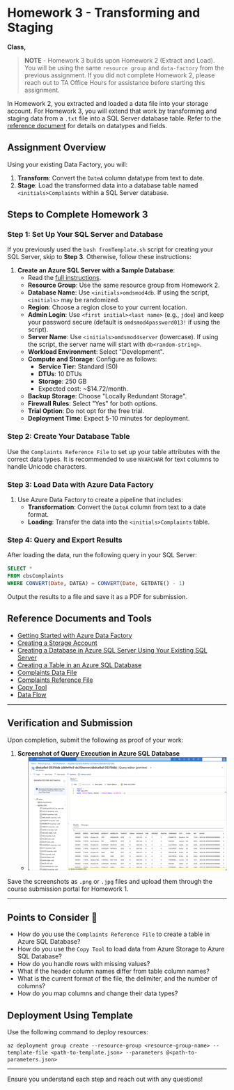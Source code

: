 # Homework 3 - Transforming and Staging

**Class,**

> **NOTE** - Homework 3 builds upon Homework 2 (Extract and Load). You will be using the same `resource group` and `data-factory` from the previous assignment. If you did not complete Homework 2, please reach out to TA Office Hours for assistance before starting this assignment.

In Homework 2, you extracted and loaded a data file into your storage account. For Homework 3, you will extend that work by transforming and staging data from a `.txt` file into a SQL Server database table. Refer to the [reference document](https://static.nhtsa.gov/odi/ffdd/cmpl/Import_Instructions_Excel_All.pdf) for details on datatypes and fields.

## Assignment Overview
Using your existing Data Factory, you will:

1. **Transform**: Convert the `DateA` column datatype from text to date.
2. **Stage**: Load the transformed data into a database table named `<initials>Complaints` within a SQL Server database.

## Steps to Complete Homework 3

### Step 1: Set Up Your SQL Server and Database
If you previously used the `bash fromTemplate.sh` script for creating your SQL Server, skip to **Step 3**. Otherwise, follow these instructions:

1. **Create an Azure SQL Server with a Sample Database**:
   - Read the [full instructions](https://learn.microsoft.com/en-us/azure/azure-sql/database/single-database-create-quickstart?view=azuresql&tabs=azure-portal).
   - **Resource Group**: Use the same resource group from Homework 2.
   - **Database Name**: Use `<initials>omdsmod4db`. If using the script, `<initials>` may be randomized.
   - **Region**: Choose a region close to your current location.
   - **Admin Login**: Use `<first initial><last name>` (e.g., `jdoe`) and keep your password secure (default is `omdsmod4password013!` if using the script).
   - **Server Name**: Use `<initials>omdsmod4server` (lowercase). If using the script, the server name will start with `db<random-string>`.
   - **Workload Environment**: Select "Development".
   - **Compute and Storage**: Configure as follows:
     - **Service Tier**: Standard (S0)
     - **DTUs**: 10 DTUs
     - **Storage**: 250 GB
     - Expected cost: ~$14.72/month.
   - **Backup Storage**: Choose "Locally Redundant Storage".
   - **Firewall Rules**: Select "Yes" for both options.
   - **Trial Option**: Do not opt for the free trial.
   - **Deployment Time**: Expect 5-10 minutes for deployment.

### Step 2: Create Your Database Table
Use the `Complaints Reference File` to set up your table attributes with the correct data types. It is recommended to use `NVARCHAR` for text columns to handle Unicode characters.

### Step 3: Load Data with Azure Data Factory
1. Use Azure Data Factory to create a pipeline that includes:
   - **Transformation**: Convert the `DateA` column from text to a date format.
   - **Loading**: Transfer the data into the `<initials>Complaints` table.

### Step 4: Query and Export Results
After loading the data, run the following query in your SQL Server:

```sql
SELECT *
FROM cbsComplaints
WHERE CONVERT(Date, DATEA) = CONVERT(Date, GETDATE() - 1)
```

Output the results to a file and save it as a PDF for submission.

## Reference Documents and Tools
- [Getting Started with Azure Data Factory](https://learn.microsoft.com/en-us/azure/data-factory/quickstart-create-data-factory)
- [Creating a Storage Account](https://learn.microsoft.com/en-us/azure/storage/common/storage-account-create?tabs=azure-portal)
- [Creating a Database in Azure SQL Server Using Your Existing SQL Server](https://learn.microsoft.com/en-us/azure/azure-sql/database/single-database-create-quickstart?view=azuresql&tabs=azure-portal)
- [Creating a Table in an Azure SQL Database](https://www.edureka.co/community/62364/how-to-create-table-in-azure-sql-database)
- [Complaints Data File](https://static.nhtsa.gov/odi/ffdd/cmpl/FLAT_CMPL.zip)
- [Complaints Reference File](https://static.nhtsa.gov/odi/ffdd/cmpl/Import_Instructions_Excel_All.pdf)
- [Copy Tool](https://docs.microsoft.com/en-us/azure/data-factory/copy-activity-overview)
- [Data Flow](https://docs.microsoft.com/en-us/azure/data-factory/concepts-data-flow-overview)

---

## Verification and Submission

Upon completion, submit the following as proof of your work:

1. **Screenshot of Query Execution in Azure SQL Database** 
   - ![Screenshot](../../images/hw3/hw3-screenshot.png)

Save the screenshots as `.png` or `.jpg` files and upload them through the course submission portal for Homework 1.

---

## Points to Consider 🤔
- How do you use the `Complaints Reference File` to create a table in Azure SQL Database?
- How do you use the `Copy Tool` to load data from Azure Storage to Azure SQL Database?
- How do you handle rows with missing values?
- What if the header column names differ from table column names?
- What is the current format of the file, the delimiter, and the number of columns?
- How do you map columns and change their data types?

## Deployment Using Template
Use the following command to deploy resources:

```azurecli-interactive
az deployment group create --resource-group <resource-group-name> --template-file <path-to-template.json> --parameters @<path-to-parameters.json>
```

---

Ensure you understand each step and reach out with any questions!
